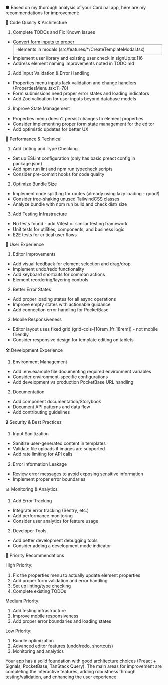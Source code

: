 ● Based on my thorough analysis of your Cardinal app, here are my recommendations for improvement:

🔧 Code Quality & Architecture

1. Complete TODOs and Fix Known Issues

- Convert form inputs to proper <fieldset> elements in modals (src/features/\*/CreateTemplateModal.tsx)
- Implement user library and existing user check in signUp.ts:116
- Address element naming improvements noted in TODO.md

2. Add Input Validation & Error Handling

- Properties menu inputs lack validation and change handlers (PropertiesMenu.tsx:11-78)
- Form submissions need proper error states and loading indicators
- Add Zod validation for user inputs beyond database models

3. Improve State Management

- Properties menu doesn't persist changes to element properties
- Consider implementing proper form state management for the editor
- Add optimistic updates for better UX

🚀 Performance & Technical

1. Add Linting and Type Checking

- Set up ESLint configuration (only has basic preact config in package.json)
- Add npm run lint and npm run typecheck scripts
- Consider pre-commit hooks for code quality

2. Optimize Bundle Size

- Implement code splitting for routes (already using lazy loading - good!)
- Consider tree-shaking unused TailwindCSS classes
- Analyze bundle with npm run build and check dist/ size

3. Add Testing Infrastructure

- No tests found - add Vitest or similar testing framework
- Unit tests for utilities, components, and business logic
- E2E tests for critical user flows

🎨 User Experience

1. Editor Improvements

- Add visual feedback for element selection and drag/drop
- Implement undo/redo functionality
- Add keyboard shortcuts for common actions
- Element reordering/layering controls

2. Better Error States

- Add proper loading states for all async operations
- Improve empty states with actionable guidance
- Add connection error handling for PocketBase

3. Mobile Responsiveness

- Editor layout uses fixed grid (grid-cols-[18rem_1fr_18rem]) - not mobile friendly
- Consider responsive design for template editing on tablets

🛠 Development Experience

1. Environment Management

- Add .env.example file documenting required environment variables
- Consider environment-specific configurations
- Add development vs production PocketBase URL handling

2. Documentation

- Add component documentation/Storybook
- Document API patterns and data flow
- Add contributing guidelines

🔒 Security & Best Practices

1. Input Sanitization

- Sanitize user-generated content in templates
- Validate file uploads if images are supported
- Add rate limiting for API calls

2. Error Information Leakage

- Review error messages to avoid exposing sensitive information
- Implement proper error boundaries

📊 Monitoring & Analytics

1. Add Error Tracking

- Integrate error tracking (Sentry, etc.)
- Add performance monitoring
- Consider user analytics for feature usage

2. Developer Tools

- Add better development debugging tools
- Consider adding a development mode indicator

🎯 Priority Recommendations

High Priority:

1. Fix the properties menu to actually update element properties
2. Add proper form validation and error handling
3. Set up linting/type checking
4. Complete existing TODOs

Medium Priority:

1. Add testing infrastructure
2. Improve mobile responsiveness
3. Add proper error boundaries and loading states

Low Priority:

1. Bundle optimization
2. Advanced editor features (undo/redo, shortcuts)
3. Monitoring and analytics

Your app has a solid foundation with good architecture choices (Preact + Signals, PocketBase, TanStack Query). The main
areas for improvement are completing the interactive features, adding robustness through testing/validation, and
enhancing the user experience.
